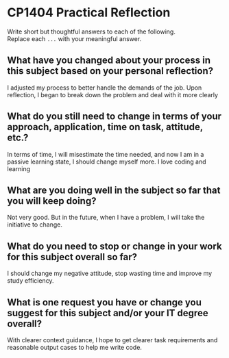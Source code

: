 # CP1404 Practical Reflection

Write short but thoughtful answers to each of the following.  
Replace each `...` with your meaningful answer.

## What have you changed about your process in this subject based on your personal reflection?

I adjusted my process to better handle the demands of the job. Upon reflection, I began to break down the problem and deal with it more clearly

## What do you still need to change in terms of your approach, application, time on task, attitude, etc.?

In terms of time, I will misestimate the time needed, and now I am in a passive learning state, I should change myself more. I love coding and learning

## What are you doing well in the subject so far that you will keep doing?

Not very good. But in the future, when I have a problem, I will take the initiative to change.

## What do you need to stop or change in your work for this subject overall so far?

I should change my negative attitude, stop wasting time and improve my study efficiency.

## What is one request you have or change you suggest for this subject and/or your IT degree overall?

With clearer context guidance, I hope to get clearer task requirements and reasonable output cases to help me write code.


